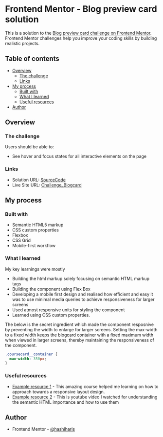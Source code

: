 # Frontend Mentor - Blog preview card solution

This is a solution to the [Blog preview card challenge on Frontend Mentor](https://www.frontendmentor.io/challenges/blog-preview-card-ckPaj01IcS). Frontend Mentor challenges help you improve your coding skills by building realistic projects.

## Table of contents

- [Overview](#overview)
  - [The challenge](#the-challenge)
  - [Links](#links)
- [My process](#my-process)
  - [Built with](#built-with)
  - [What I learned](#what-i-learned)
  - [Useful resources](#useful-resources)
- [Author](#author)

## Overview

### The challenge

Users should be able to:

- See hover and focus states for all interactive elements on the page

### Links

- Solution URL: [SourceCode](https://glittery-moonbeam-578431.netlify.app/)
- Live Site URL: [Challenge_Blogcard](https://hashiharis.github.io/challenge_blogcard/)

## My process

### Built with

- Semantic HTML5 markup
- CSS custom properties
- Flexbox
- CSS Grid
- Mobile-first workflow

### What I learned

My key learnings were mostly

- Building the html markup solely focusing on semantic HTML markup tags
- Building the component using Flex Box
- Developing a mobile first design and realised how efficient and easy it was to use minimal media queries to achieve responsiveness for larger screens
- Used atmost responsive units for styling the component
- Learned using CSS custom properties.

The below is the secret ingredient which made the component resposnive by preventing the width to enlarge for larger screens. Setting the max-width to a fixed width keeps the blogcard container with a fixed maximum width when viewed in larger screens, thereby maintaining the responsiveness of the component.

```css
.coursecard__container {
  max-width: 350px;
}
```

### Useful resources

- [Example resource 1](https://courses.kevinpowell.co/view/courses/conquering-responsive-layouts) - This amazing course helped me learning on how to approach towards a responsive layout design.
- [Example resource 2](https://www.youtube.com/watch?v=bOUhq46fd5g) - This is youtube video I watched for understanding the semantic HTML importance and how to use them

## Author

- Frontend Mentor - [@hashiharis](https://www.frontendmentor.io/profile/hashiharis)
